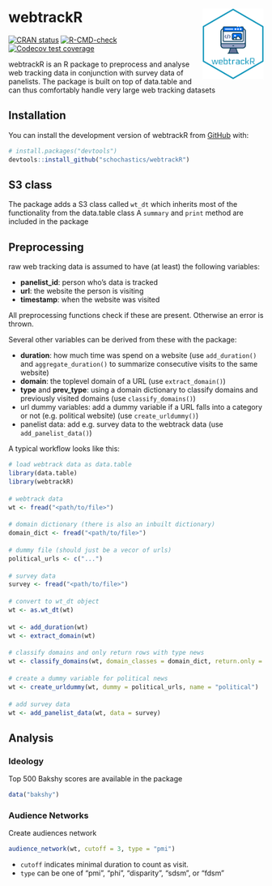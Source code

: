 
<!-- README.md is generated from README.Rmd. Please edit that file -->

# webtrackR <img src="man/figures/logo.png" width="120px" align="right"/>

<!-- badges: start -->

[![CRAN
status](https://www.r-pkg.org/badges/version/webtrackR)](https://CRAN.R-project.org/package=webtrackR)
[![R-CMD-check](https://github.com/schochastics/webtrackR/actions/workflows/R-CMD-check.yaml/badge.svg)](https://github.com/schochastics/webtrackR/actions/workflows/R-CMD-check.yaml)
[![Codecov test
coverage](https://codecov.io/gh/schochastics/webtrackR/branch/main/graph/badge.svg)](https://app.codecov.io/gh/schochastics/webtrackR?branch=main)
<!-- badges: end -->

webtrackR is an R package to preprocess and analyse web tracking data in
conjunction with survey data of panelists. The package is built on top
of data.table and can thus comfortably handle very large web tracking
datasets

## Installation

You can install the development version of webtrackR from
[GitHub](https://github.com/) with:

``` r
# install.packages("devtools")
devtools::install_github("schochastics/webtrackR")
```

## S3 class

The package adds a S3 class called `wt_dt` which inherits most of the
functionality from the data.table class A `summary` and `print` method
are included in the package

## Preprocessing

raw web tracking data is assumed to have (at least) the following
variables:

- **panelist_id**: person who’s data is tracked
- **url**: the website the person is visiting
- **timestamp**: when the website was visited

All preprocessing functions check if these are present. Otherwise an
error is thrown.

Several other variables can be derived from these with the package:

- **duration**: how much time was spend on a website (use
  `add_duration()` and `aggregate_duration()` to summarize consecutive
  visits to the same website)
- **domain**: the toplevel domain of a URL (use `extract_domain()`)
- **type** and **prev_type**: using a domain dictionary to classify
  domains and previously visited domains (use `classify_domains()`)
- url dummy variables: add a dummy variable if a URL falls into a
  category or not (e.g. political website) (use `create_urldummy()`)
- panelist data: add e.g. survey data to the webtrack data (use
  `add_panelist_data()`)

A typical workflow looks like this:

``` r
# load webtrack data as data.table
library(data.table)
library(webtrackR)

# webtrack data
wt <- fread("<path/to/file>")

# domain dictionary (there is also an inbuilt dictionary)
domain_dict <- fread("<path/to/file>")

# dummy file (should just be a vecor of urls)
political_urls <- c("...")

# survey data
survey <- fread("<path/to/file>")

# convert to wt_dt object
wt <- as.wt_dt(wt)

wt <- add_duration(wt)
wt <- extract_domain(wt)

# classify domains and only return rows with type news
wt <- classify_domains(wt, domain_classes = domain_dict, return.only = "news")

# create a dummy variable for political news
wt <- create_urldummy(wt, dummy = political_urls, name = "political")

# add survey data
wt <- add_panelist_data(wt, data = survey)
```

## Analysis

### Ideology

Top 500 Bakshy scores are available in the package

``` r
data("bakshy")
```

### Audience Networks

Create audiences network

``` r
audience_network(wt, cutoff = 3, type = "pmi")
```

- `cutoff` indicates minimal duration to count as visit.
- `type` can be one of “pmi”, “phi”, “disparity”, “sdsm”, or “fdsm”
